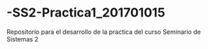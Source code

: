 # -SS2-Practica1_201701015
Repositorio para el desarrollo de la practica del curso Seminario de Sistemas 2

